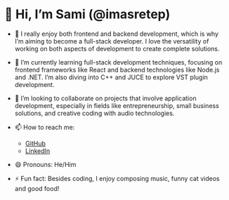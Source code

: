 # 👋 Hi, I’m Sami (@imasretep)

- 👀 I really enjoy both frontend and backend development, which is why I’m aiming to become a full-stack developer. I love the versatility of working on both aspects of development to create complete solutions.

- 🌱 I’m currently learning full-stack development techniques, focusing on frontend frameworks like React and backend technologies like Node.js and .NET. I’m also diving into C++ and JUCE to explore VST plugin development.

- 💞️ I’m looking to collaborate on projects that involve application development, especially in fields like entrepreneurship, small business solutions, and creative coding with audio technologies.

- 📫 How to reach me: 
   - [GitHub](https://github.com/imasretep)
   - [LinkedIn](https://www.linkedin.com/in/imasretep)
   
- 😄 Pronouns: He/Him

- ⚡ Fun fact: Besides coding, I enjoy composing music, funny cat videos and good food!


<!---
imasretep/imasretep is a ✨ special ✨ repository because its `README.md` (this file) appears on your GitHub profile.
You can click the Preview link to take a look at your changes.
--->
